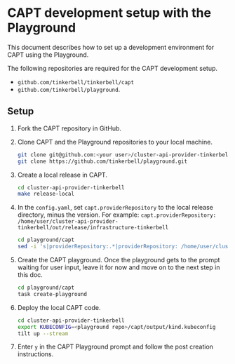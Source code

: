 # CAPT development setup with the Playground

This document describes how to set up a development environment for CAPT using the Playground.

The following repositories are required for the CAPT development setup.

- `github.com/tinkerbell/tinkerbell/capt`
- `github.com/tinkerbell/playground`.

## Setup

1. Fork the CAPT repository in GitHub.
1. Clone CAPT and the Playground repositories to your local machine.

    ```bash
    git clone git@github.com:<your user>/cluster-api-provider-tinkerbell.git
    git clone https://github.com/tinkerbell/playground.git
    ```

1. Create a local release in CAPT.

    ```bash
    cd cluster-api-provider-tinkerbell
    make release-local
    ```

1. In the `config.yaml`, set `capt.providerRepository` to the local release directory, minus the version. For example: `capt.providerRepository: /home/user/cluster-api-provider-tinkerbell/out/release/infrastructure-tinkerbell`

    ```bash
    cd playground/capt
    sed -i 's|providerRepository:.*|providerRepository: /home/user/cluster-api-provider-tinkerbell/out/release/infrastructure-tinkerbell|' config.yaml
    ```

1. Create the CAPT playground. Once the playground gets to the prompt waiting for user input, leave it for now and move on to the next step in this doc.

    ```bash
    cd playground/capt
    task create-playground
    ```

1. Deploy the local CAPT code.

    ```bash
    cd cluster-api-provider-tinkerbell
    export KUBECONFIG=<playground repo>/capt/output/kind.kubeconfig
    tilt up --stream
    ```

1. Enter `y` in the CAPT Playground prompt and follow the post creation instructions.
